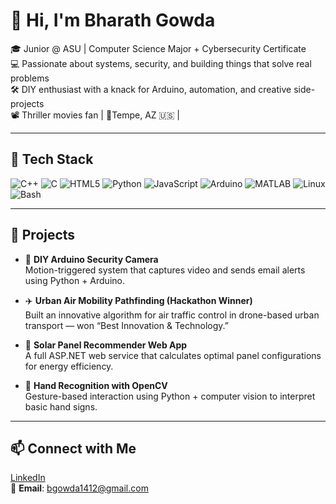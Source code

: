 # 👋 Hi, I'm Bharath Gowda

🎓 Junior @ ASU | Computer Science Major + Cybersecurity Certificate  
💻 Passionate about systems, security, and building things that solve real problems  
🛠️ DIY enthusiast with a knack for Arduino, automation, and creative side-projects  
📽️ Thriller movies fan | 📍Tempe, AZ 🇺🇸 |

---

## 🧰 Tech Stack

![C++](https://img.shields.io/badge/-C++-00599C?logo=c%2B%2B&logoColor=white)
![C](https://img.shields.io/badge/-C-A8B9CC?logo=c&logoColor=black)
![HTML5](https://img.shields.io/badge/-HTML5-E34F26?logo=html5&logoColor=white)
![Python](https://img.shields.io/badge/-Python-3776AB?logo=python&logoColor=white)
![JavaScript](https://img.shields.io/badge/-JavaScript-F7DF1E?logo=javascript&logoColor=black)
![Arduino](https://img.shields.io/badge/-Arduino-00979D?logo=arduino&logoColor=white)
![MATLAB](https://img.shields.io/badge/-MATLAB-0076A8?logo=mathworks&logoColor=white)
![Linux](https://img.shields.io/badge/-Linux-FCC624?logo=linux&logoColor=black)
![Bash](https://img.shields.io/badge/-Bash-4EAA25?logo=gnubash&logoColor=white)

---

## 🚀 Projects

- 🎥 **DIY Arduino Security Camera**  
  Motion-triggered system that captures video and sends email alerts using Python + Arduino.

- ✈️ **Urban Air Mobility Pathfinding (Hackathon Winner)**  
  Built an innovative algorithm for air traffic control in drone-based urban transport — won “Best Innovation & Technology.”

- 🔐 **Solar Panel Recommender Web App**  
  A full ASP.NET web service that calculates optimal panel configurations for energy efficiency.

- 🤖 **Hand Recognition with OpenCV**  
  Gesture-based interaction using Python + computer vision to interpret basic hand signs.

---

## 📫 Connect with Me

[LinkedIn](https://www.linkedin.com/in/bharath-gowda)  
📧 **Email**: bgowda1412@gmail.com

